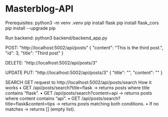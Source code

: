 # Masterblog-API

Prerequisites:
python3 -m venv .venv
pip install flask
pip install flask_cors
pip install --upgrade pip

Run backend:
python3 backend/backend_app.py

POST: "http://localhost:5002/api/posts"
{
    "content": "This is the third post.",
    "id": 3,
    "title": "Third post"
}

DELETE: "http://localhost:5002/api/posts/3"

UPDATE PUT: "http://localhost:5002/api/posts/3"
{
    "title": "<new title>",
    "content": "<new content>"
}

SEARCH GET request to http://localhost:5002/api/posts/search
How it works
•	GET /api/posts/search?title=flask → returns posts where title contains “flask”.
•	GET /api/posts/search?content=api → returns posts where content contains “api”.
•	GET /api/posts/search?title=flask&content=tips → returns posts matching both conditions.
•	If no matches → returns [] (empty list).